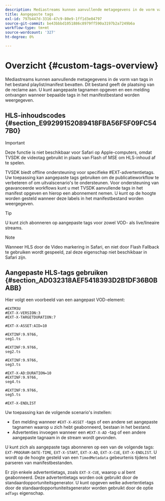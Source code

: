 ```yaml
---
description: Mediastreams kunnen aanvullende metagegevens in de vorm van tags in het bestand playlist/manifest bevatten. Dit bestand geeft de plaatsing van de reclame aan. U kunt aangepaste tagnamen opgeven en een melding ontvangen wanneer bepaalde tags in het manifestbestand worden weergegeven.
title: Aangepaste tags
exl-id: 797b447d-3316-47c9-80e9-1ff1d3e04797
source-git-commit: be43bbbd1051886c8979ff590a3197b2a7249b6a
workflow-type: tm+mt
source-wordcount: '327'
ht-degree: 0%

---
```


# Overzicht {#custom-tags-overview}

Mediastreams kunnen aanvullende metagegevens in de vorm van tags in het bestand playlist/manifest bevatten. Dit bestand geeft de plaatsing van de reclame aan. U kunt aangepaste tagnamen opgeven en een melding ontvangen wanneer bepaalde tags in het manifestbestand worden weergegeven.

## HLS-inhoudscodes {#section_E99299152089418FBA56F5F09FC547B0}

>[!IMPORTANT]
>
>Deze functie is niet beschikbaar voor Safari op Apple-computers, omdat TVSDK de videotag gebruikt in plaats van Flash of MSE om HLS-inhoud af te spelen.

TVSDK biedt offline ondersteuning voor specifieke #EXT-advertentietags. Uw toepassing kan aangepaste tags gebruiken om de publicatieworkflow te verbeteren of om uitvalscenario&#39;s te ondersteunen. Voor ondersteuning van geavanceerde workflows kunt u met TVSDK aanvullende tags in het manifest opgeven en hierop een abonnement nemen. U kunt op de hoogte worden gesteld wanneer deze labels in het manifestbestand worden weergegeven.

>[!TIP]
>
>U kunt zich abonneren op aangepaste tags voor zowel VOD- als live/lineaire streams.

>[!NOTE]
>
>Wanneer HLS door de Video markering in Safari, en niet door Flash Fallback te gebruiken wordt gespeeld, zal deze eigenschap niet beschikbaar in Safari zijn.

## Aangepaste HLS-tags gebruiken {#section_AD032318AEF5418393D2B1DF36B0BABB}

Hier volgt een voorbeeld van een aangepast VOD-element:

```
#EXTM3U
#EXT-X-VERSION:3
#EXT-X-TARGETDURATION:7
 
#EXT-X-ASSET:AID=10
 
#EXTINF:9.9766,
seg1.ts
 
#EXTINF:9.9766,
seg2.ts
 
#EXTINF:9.9766,
seg3.ts
 
#EXT-X-AD:DURATION=10
#EXTINF:9.9766,
seg4.ts
 
#EXTINF:9.9766,
seg5.ts
 
#EXT-X-ENDLIST
```

Uw toepassing kan de volgende scenario&#39;s instellen:

* Een melding wanneer `#EXT-X-ASSET` -tags of een andere set aangepaste tagnamen waarop u zich hebt geabonneerd, bestaan in het bestand.
* Advertenties invoegen wanneer een `#EXT-X-AD` -tag of een andere aangepaste tagnaam in de stream wordt gevonden.

U kunt zich als aangepaste tags abonneren op een van de volgende tags: `EXT-PROGRAM-DATE-TIME`, `EXT-X-START`, `EXT-X-AD`, `EXT-X-CUE`, `EXT-X-ENDLIST`. U wordt op de hoogte gesteld van een `TimedMetadata` gebeurtenis tijdens het parseren van manifestbestanden.

Er zijn enkele advertentietags, zoals `EXT-X-CUE`, waarop u al bent geabonneerd. Deze advertentietags worden ook gebruikt door de standaardopportuniteitsgenerator. U kunt opgeven welke advertentietags door de standaardopportuniteitsgenerator worden gebruikt door de optie `adTags` eigenschap.
